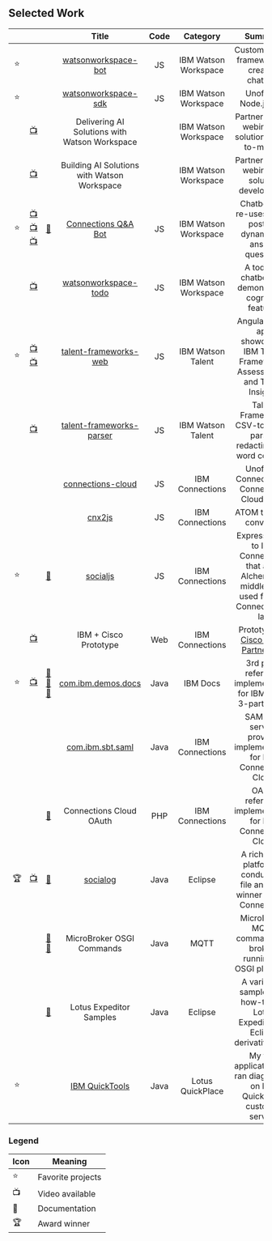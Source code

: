 ---
---

## Selected Work
|  |  |  | Title   | Code   | Category | Summary |
| :-: | :-: | :-: | :-----: | :----: | :------: | :-----: |
| ⭐️ | | | [watsonworkspace-bot](https://github.com/van-ibm/watsonworkspace-bot) | JS | IBM Watson Workspace | Custom bot-kit framework for creating chatbots |
| ⭐️ | | | [watsonworkspace-sdk](https://github.com/van-ibm/watsonworkspace-sdk) | JS | IBM Watson Workspace | Unofficial Node.js SDK |
| | [📺](https://www.youtube.com/watch?v=dEq8CYzXrn0) | | Delivering AI Solutions with Watson Workspace | | IBM Watson Workspace | Partner-facing webinar on solution route-to-market |
| | [📺](https://www.youtube.com/watch?v=TOGcKYekkCc&t=119s) | | Building AI Solutions with Watson Workspace | | IBM Watson Workspace | Partner-facing webinar on solution development |
| ⭐️ | [📺](https://www.youtube.com/watch?v=fgePk6t297A&t=104s) [📺](https://www.youtube.com/watch?v=gz1UJEPO2V0&t=35s) [📺](https://www.youtube.com/watch?v=fiVsQBoKglw) | [📄](https://www.linkedin.com/pulse/building-watson-powered-chatbot-van-staub-mba/) | [Connections Q&A Bot](https://github.ibm.com/van-staub/workspace-connections) | JS | IBM Watson Workspace | Chatbot that re-uses forum posts to dynamically answer questions |
| | [📺](https://www.youtube.com/watch?v=x3OCnRCvjN4) | | [watsonworkspace-todo](https://github.com/van-ibm/watsonworkspace-todo) | JS | IBM Watson Workspace | A todo list chatbot that demonstrates cognitive features |
| ⭐️ | [📺](https://www.youtube.com/watch?v=AbxfzAGw43k&t=670s) [📺](https://www.youtube.com/watch?v=h7PVpZZCQRs) | | [talent-frameworks-web](https://github.ibm.com/van-staub/talent-frameworks-web) | JS | IBM Watson Talent | Angular2 web app showcasing IBM Talent Frameworks, Assessments, and Talent Insights |
| | [📺](https://www.youtube.com/watch?v=pVlkXbYnjl0) | | [talent-frameworks-parser](https://github.ibm.com/van-staub/talent-frameworks-parser) | JS | IBM Watson Talent | Talent Frameworks CSV-to-JSON parser, redacting, and word counting |
| | | | [connections-cloud](https://github.com/van-ibm/connections-cloud) | JS | IBM Connections |  Unofficial Connections & Connections Cloud client |
| | | | [cnx2js](https://github.com/van-ibm/cnx2js) | JS | IBM Connections | ATOM to JSON convertor |
| ⭐️ | | [📄](https://apps.na.collabserv.com/files/app/file/b0f0a025-5dc1-48d2-a29c-53f8682dd788) | [socialjs](https://github.ibm.com/van-staub/socialjs) | JS | IBM Connections| Express proxy to IBM Connections that adds AlchemyAPI middleware; used for IBM Connect 2017 lab |
| | [📺](https://www.youtube.com/watch?v=z7p_nHCumI4) | | IBM + Cisco Prototype | Web | IBM Connections | Prototype for [Cisco + IBM Partnership](https://www.ibm.com/collaboration/ibm-partnership/ibm-cisco) |
| ⭐️ | [📺](https://www.youtube.com/watch?v=TCJj6jZpUH8) | [📄](http://vanstaub.me/1299) [📄](http://vanstaub.me/2499) [📄](http://vanstaub.me/2539) | [com.ibm.demos.docs](https://github.ibm.com/van-staub/com.ibm.demos.docs) | Java | IBM Docs | 3rd party reference implementation for IBM Docs; 3-part series |
| | | | [com.ibm.sbt.saml](https://github.ibm.com/van-staub/com.ibm.sbt.saml) | Java | IBM Connections | SAML 1.1 service provider implementation for IBM Connections Cloud  |
| | | [📄](http://vanstaub.me/679) | Connections Cloud OAuth | PHP | IBM Connections | OAuth reference implementation for IBM Connections Cloud  |
| 🏆 | [📺](https://www.youtube.com/watch?v=980RG8tr3VQ) | [📄](http://vanstaub.me/339) | [socialog](https://github.ibm.com/van-staub/socialog) | Java | Eclipse | A rich client platform to conduct log file analysis; winner Best of Connections |
| | | [📄](https://www.ibm.com/developerworks/community/blogs/dpi/entry/micro_broker_osgi_commands1?lang=en) [📄](https://www.ibm.com/developerworks/community/blogs/dpi/entry/micro_broker_osgi_commands_part_218?lang=en) | MicroBroker OSGI Commands | Java | MQTT | MicroBroker MQTT commands for brokers running on OSGI platforms |
| | | [📄](https://www-10.lotus.com/ldd/lewiki.nsf/xpSearch.xsp?searchValue=%22Van%20Staub%22) | Lotus Expeditor Samples | Java | Eclipse | A variety of samples and how-tos for Lotus Expeditor, an Eclipse derivative work|
| ⭐️ | | | [IBM QuickTools](http://www.domquery.info/ldd/sandbox.nsf/Threads/1D3BFB17C889FEFC852571CA00006C61?OpenDocument) | Java | Lotus QuickPlace | My first application that ran diagnostics on IBM QuickPlace customer servers |

### Legend
| Icon | Meaning |
| ---- | ------- |
| ⭐️ | Favorite projects |
| 📺 | Video available |
| 📄 | Documentation |
| 🏆 | Award winner |
